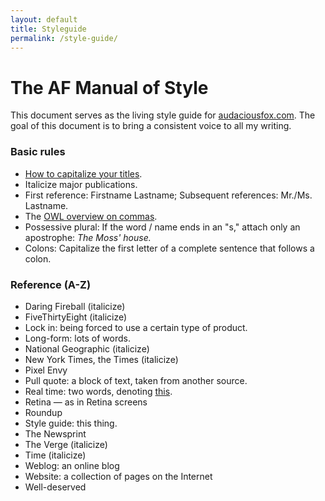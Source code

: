 ```yaml
---
layout: default
title: Styleguide
permalink: /style-guide/
---
```

# The AF Manual of Style

This document serves as the living style guide for [audaciousfox.com](http://audaciousfox.com). The goal of this document is to bring a consistent voice to all my writing.

### Basic rules

- [How to capitalize your titles](http://titlecapitalization.com).
- Italicize major publications.
- First reference: Firstname Lastname; Subsequent references: Mr./Ms. Lastname.
- The [OWL overview on commas](https://owl.english.purdue.edu/owl/owlprint/607/).
- Possessive plural: If the word / name ends in an "s," attach only an apostrophe: _The Moss' house._
- Colons: Capitalize the first letter of a complete sentence that follows a colon.

### Reference (A-Z)

- Daring Fireball (italicize)
- FiveThirtyEight (italicize)
- Lock in: being forced to use a certain type of product.
- Long-form: lots of words.
- National Geographic (italicize)
- New York Times, the Times (italicize)
- Pixel Envy
- Pull quote: a block of text, taken from another source.
- Real time: two words, denoting [this](https://en.wikipedia.org/wiki/Real-time).
- Retina &mdash; as in Retina screens
- Roundup
- Style guide: this thing.
- The Newsprint
- The Verge (italicize)
- Time (italicize)
- Weblog: an online blog
- Website: a collection of pages on the Internet
- Well-deserved
